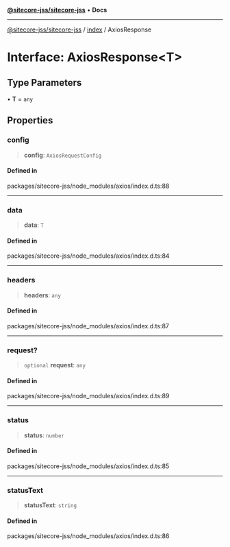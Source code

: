 [**@sitecore-jss/sitecore-jss**](../../README.md) • **Docs**

***

[@sitecore-jss/sitecore-jss](../../README.md) / [index](../README.md) / AxiosResponse

# Interface: AxiosResponse\<T\>

## Type Parameters

• **T** = `any`

## Properties

### config

> **config**: `AxiosRequestConfig`

#### Defined in

packages/sitecore-jss/node\_modules/axios/index.d.ts:88

***

### data

> **data**: `T`

#### Defined in

packages/sitecore-jss/node\_modules/axios/index.d.ts:84

***

### headers

> **headers**: `any`

#### Defined in

packages/sitecore-jss/node\_modules/axios/index.d.ts:87

***

### request?

> `optional` **request**: `any`

#### Defined in

packages/sitecore-jss/node\_modules/axios/index.d.ts:89

***

### status

> **status**: `number`

#### Defined in

packages/sitecore-jss/node\_modules/axios/index.d.ts:85

***

### statusText

> **statusText**: `string`

#### Defined in

packages/sitecore-jss/node\_modules/axios/index.d.ts:86
